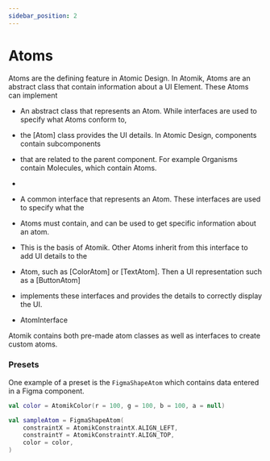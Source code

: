 ```yaml
---
sidebar_position: 2
---
```


# Atoms

Atoms are the defining feature in Atomic Design. In Atomik, Atoms are an abstract class that contain information about a UI Element. These Atoms can implement 


 * An abstract class that represents an Atom. While interfaces are used to specify what Atoms conform to,
 * the [Atom] class provides the UI details. In Atomic Design, components contain subcomponents
 * that are related to the parent component. For example Organisms contain Molecules, which contain Atoms.
 *


 * A common interface that represents an Atom. These interfaces are used to specify what the
 * Atoms must contain, and can be used to get specific information about an atom.
 * This is the basis of Atomik. Other Atoms inherit from this interface to add UI details to the
 * Atom, such as [ColorAtom] or [TextAtom]. Then a UI representation such as a [ButtonAtom]
 * implements these interfaces and provides the details to correctly display the UI.
 * AtomInterface

Atomik contains both pre-made atom classes as well as interfaces to create custom atoms. 

### Presets

One example of a preset is the `FigmaShapeAtom` which contains data entered in a Figma component.

```kotlin
val color = AtomikColor(r = 100, g = 100, b = 100, a = null)

val sampleAtom = FigmaShapeAtom(
    constraintX = AtomikConstraintX.ALIGN_LEFT,
    constraintY = AtomikConstraintY.ALIGN_TOP,
    color = color,
)
```